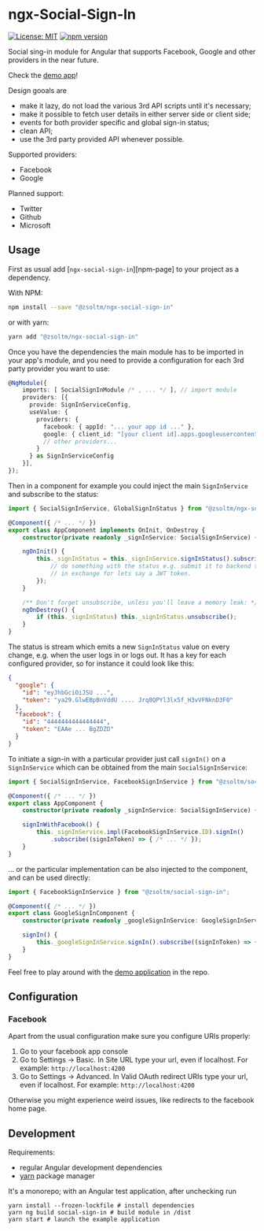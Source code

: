 ngx-Social-Sign-In
==================

[![License: MIT](https://img.shields.io/badge/License-MIT-brightgreen.svg)](https://github.com/zsoltm/ngx-social-sign-in/blob/master/LICENSE)
[![npm version](https://badge.fury.io/js/%40zsoltm%2Fngx-social-sign-in.svg)](https://www.npmjs.com/package/@zsoltm/ngx-social-sign-in)

Social sing-in module for Angular that supports Facebook, Google and other providers in the near future.

Check the [demo app][demo-app]!

Design gooals are

+ make it lazy, do not load the various 3rd API scripts until it's necessary;
+ make it possible to fetch user details in either server side or client side;
+ events for both provider specific and global sign-in status;
+ clean API;
+ use the 3rd party provided API whenever possible.

Supported providers:

+ Facebook
+ Google

Planned support:

+ Twitter
+ Github
+ Microsoft

Usage
-----

First as usual add [`ngx-social-sign-in`][npm-page] to your project as a dependency.

With NPM:

``` bash
npm install --save "@zsoltm/ngx-social-sign-in"
```

or with yarn:

``` bash
yarn add "@zsoltm/ngx-social-sign-in"
```

Once you have the dependencies the main module has to be imported in your app's module, and you need to provide a configuration for
each 3rd party provider you want to use:

``` typescript
@NgModule({
    imports: [ SocialSignInModule /* , ... */ ], // import module
    providers: [{
      provide: SignInServiceConfig,
      useValue: {
        providers: {
          facebook: { appId: "... your app id ..." },
          google: { client_id: "[your client id].apps.googleusercontent.com" } // ,
          // other providers...
        }
      } as SignInServiceConfig
    }],    
});
```

Then in a component for example you could inject the main `SignInService` and subscribe to the status:

``` typescript
import { SocialSignInService, GlobalSignInStatus } from "@zsoltm/ngx-social-sign-in";

@Component({ /* ... */ })
export class AppComponent implements OnInit, OnDestroy {
    constructor(private readonly _signInService: SocialSignInService) {}

    ngOnInit() {
        this._signInStatus = this._signInService.signInStatus().subscribe((status) => { // as GlobalSignInStatus
            // do something with the status e.g. submit it to backend to obtain a longer term access token
            // in exchange for lets say a JWT token.
        });
    }

    /** Don't forget unsubscribe, unless you'll leave a memory leak: */
    ngOnDestroy() {
        if (this._signInStatus) this._signInStatus.unsubscribe();
    }
}
```

The status is stream which emits a new `SignInStatus` value on every change, e.g. when the user logs in or logs out.
It has a key for each configured provider, so for instance it could look like this:

``` json
{
  "google": {
    "id": "eyJhbGciOiJSU ...",
    "token": "ya29.GlwEBpBnVddU .... Jrq8QPYl3lx5f_H3vVFNknD3F0"
  },
  "facebook": {
    "id": "4444444444444444",
    "token": "EAAe ... BgZDZD"
  }
}
```

To initiate a sign-in with a particular provider just call `signIn()` on a `SignInService` which can be obtained
from the main `SocialSignInService`:

``` typescript
import { SocialSignInService, FacebookSignInService } from "@zsoltm/social-sign-in";

@Component({ /* ... */ })
export class AppComponent {
    constructor(private readonly _signInService: SocialSignInService) {}

    signInWithFacebook() {
        this._signInService.impl(FacebookSignInService.ID).signIn()
            .subscribe((signInToken) => { /* ... */ });
    }
}

```

... or the particular implementation can be also injected to the component, and can be used directly:

``` typescript
import { FacebookSignInService } from "@zsoltm/social-sign-in";

@Component({ /* ... */ })
export class GoogleSignInComponent {
    constructor(private readonly _googleSignInService: GoogleSignInService) {} // service injected directly

    signIn() {
        this._googleSignInService.signIn().subscribe((signInToken) => { /* ... */ });
    }
}
```

Feel free to play around with the [demo application][demo-app] in the repo.

Configuration
-------------

### Facebook

Apart from the usual configuration make sure you configure URIs properly:

1. Go to your facebook app console
2. Go to Settings -> Basic. In Site URL type your url, even if localhost. For example: `http://localhost:4200`
3. Go to Settings -> Advanced. In Valid OAuth redirect URIs type your url, even if localhost. For example: `http://localhost:4200`

Otherwise you might experience weird issues, like redirects to the facebook home page.

Development
-----------

Requirements:

+ regular Angular development dependencies
+ [yarn][yarn] package manager

It's a monorepo; with an Angular test application, after unchecking run

    yarn install --frozen-lockfile # install dependencies
    yarn ng build social-sign-in # build module in /dist
    yarn start # launch the example application

[yarn]: https://yarnpkg.com/
[demo-app]: https://zsoltm.github.io/ngx-social-sign-in/testbed/

